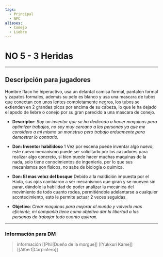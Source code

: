 ```yaml
---
tags:
  - Principal
  - NPC
aliases:
  - Conejo
  - Liebre
---
```

# NO 5 - 3 Heridas
___
## Descripción para jugadores
Hombre flaco he hiperactivo, usa un delantal camisa formal, pantalon formal y zapatos formales, además su pelo es blanco y usa una mascara de tubos que conectan con unos lentes completamente negros, los tubos se extienden en 2 grandes picos por encima de su cabeza, lo que le ha dejado el apodo de liebre o conejo por su gran parecido a una mascara de conejo.

- **Descriptor**: *Soy un inventor que se ha dedicado a hacer maquinas para optimizar trabajos, no soy muy cercano a las personas ya que me considero a mi mismo un monstruo pero trabajo arduamente para demostrar lo contrario.*

- **Don: Inventor habilidoso** 1 Vez por escena puede inventar algo nuevo, este nuevo mecanismo puede ser solicitado por los cazadores para realizar algo concreto, si bien puede hacer muchas maquinas de la nada, solo tiene conocimientos de ingeniería, por lo que sus mecanismos son físicos, no sabe de biología o química.

- **Don: El mas veloz del bosque** Debido a la maldición impuesta por el Hada, sus ojos cambiaron a ser mecanismos que giran y se mueven sin parar, dándole la habilidad de poder analizar la mecánica del movimiento de todo cuanto rodea, permitiéndole adelantarse a cualquier acontecimiento, esto le permite actuar 2 veces seguidas.

- **Objetivo**: *Crear maquinas para mejorar al mundo y volverlo mas eficiente, mi compañía tiene como objetivo dar la libertad a las personas de trabajar todo cuanto quieran.*
___
### Información para DM
>información
[[Phil|Dueño de la morgue]]
[[Yukkuri Kame]]
[[Albert|Carpintero]]
